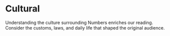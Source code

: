 # Cultural

Understanding the culture surrounding Numbers enriches our reading. Consider the customs, laws, and daily life that shaped the original audience.

